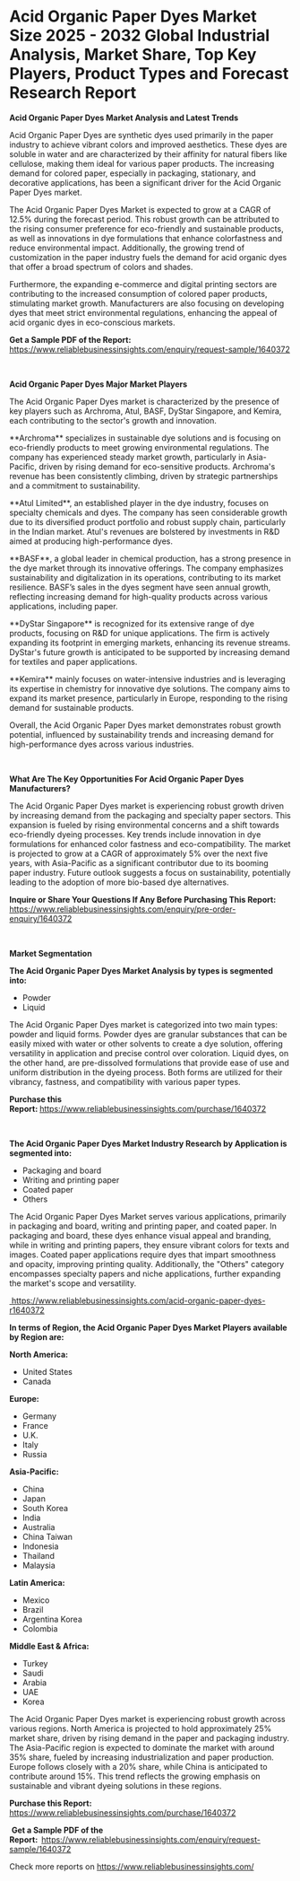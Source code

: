 <p><h1>Acid Organic Paper Dyes Market Size 2025 - 2032 Global Industrial Analysis, Market Share, Top Key Players, Product Types and Forecast Research Report</h1></p><p><strong>Acid Organic Paper Dyes Market Analysis and Latest Trends</strong></p>
<p><p>Acid Organic Paper Dyes are synthetic dyes used primarily in the paper industry to achieve vibrant colors and improved aesthetics. These dyes are soluble in water and are characterized by their affinity for natural fibers like cellulose, making them ideal for various paper products. The increasing demand for colored paper, especially in packaging, stationary, and decorative applications, has been a significant driver for the Acid Organic Paper Dyes market.</p><p>The Acid Organic Paper Dyes Market is expected to grow at a CAGR of 12.5% during the forecast period. This robust growth can be attributed to the rising consumer preference for eco-friendly and sustainable products, as well as innovations in dye formulations that enhance colorfastness and reduce environmental impact. Additionally, the growing trend of customization in the paper industry fuels the demand for acid organic dyes that offer a broad spectrum of colors and shades.</p><p>Furthermore, the expanding e-commerce and digital printing sectors are contributing to the increased consumption of colored paper products, stimulating market growth. Manufacturers are also focusing on developing dyes that meet strict environmental regulations, enhancing the appeal of acid organic dyes in eco-conscious markets.</p></p>
<p><strong>Get a Sample PDF of the Report:&nbsp;</strong> <a href="https://www.reliablebusinessinsights.com/enquiry/request-sample/1640372?utm_campaign=2203&utm_medium=2&utm_source=Github&utm_content=ia&utm_term=01022025&utm_id=acid-organic-paper-dyes">https://www.reliablebusinessinsights.com/enquiry/request-sample/1640372</a></p>
<p>&nbsp;</p>
<p><strong>Acid Organic Paper Dyes Major Market Players</strong></p>
<p><p>The Acid Organic Paper Dyes market is characterized by the presence of key players such as Archroma, Atul, BASF, DyStar Singapore, and Kemira, each contributing to the sector's growth and innovation.</p><p>**Archroma** specializes in sustainable dye solutions and is focusing on eco-friendly products to meet growing environmental regulations. The company has experienced steady market growth, particularly in Asia-Pacific, driven by rising demand for eco-sensitive products. Archroma's revenue has been consistently climbing, driven by strategic partnerships and a commitment to sustainability.</p><p>**Atul Limited**, an established player in the dye industry, focuses on specialty chemicals and dyes. The company has seen considerable growth due to its diversified product portfolio and robust supply chain, particularly in the Indian market. Atul's revenues are bolstered by investments in R&D aimed at producing high-performance dyes.</p><p>**BASF**, a global leader in chemical production, has a strong presence in the dye market through its innovative offerings. The company emphasizes sustainability and digitalization in its operations, contributing to its market resilience. BASF’s sales in the dyes segment have seen annual growth, reflecting increasing demand for high-quality products across various applications, including paper.</p><p>**DyStar Singapore** is recognized for its extensive range of dye products, focusing on R&D for unique applications. The firm is actively expanding its footprint in emerging markets, enhancing its revenue streams. DyStar's future growth is anticipated to be supported by increasing demand for textiles and paper applications.</p><p>**Kemira** mainly focuses on water-intensive industries and is leveraging its expertise in chemistry for innovative dye solutions. The company aims to expand its market presence, particularly in Europe, responding to the rising demand for sustainable products.</p><p>Overall, the Acid Organic Paper Dyes market demonstrates robust growth potential, influenced by sustainability trends and increasing demand for high-performance dyes across various industries.</p></p>
<p>&nbsp;</p>
<p><strong>What Are The Key Opportunities For Acid Organic Paper Dyes Manufacturers?</strong></p>
<p><p>The Acid Organic Paper Dyes market is experiencing robust growth driven by increasing demand from the packaging and specialty paper sectors. This expansion is fueled by rising environmental concerns and a shift towards eco-friendly dyeing processes. Key trends include innovation in dye formulations for enhanced color fastness and eco-compatibility. The market is projected to grow at a CAGR of approximately 5% over the next five years, with Asia-Pacific as a significant contributor due to its booming paper industry. Future outlook suggests a focus on sustainability, potentially leading to the adoption of more bio-based dye alternatives.</p></p>
<p><strong>Inquire or Share Your Questions If Any Before Purchasing This Report:</strong> <a href="https://www.reliablebusinessinsights.com/enquiry/pre-order-enquiry/1640372?utm_campaign=2203&utm_medium=2&utm_source=Github&utm_content=ia&utm_term=01022025&utm_id=acid-organic-paper-dyes">https://www.reliablebusinessinsights.com/enquiry/pre-order-enquiry/1640372</a></p>
<p>&nbsp;</p>
<p><strong>Market Segmentation</strong></p>
<p><strong>The Acid Organic Paper Dyes Market Analysis by types is segmented into:</strong></p>
<p><ul><li>Powder</li><li>Liquid</li></ul></p>
<p><p>The Acid Organic Paper Dyes market is categorized into two main types: powder and liquid forms. Powder dyes are granular substances that can be easily mixed with water or other solvents to create a dye solution, offering versatility in application and precise control over coloration. Liquid dyes, on the other hand, are pre-dissolved formulations that provide ease of use and uniform distribution in the dyeing process. Both forms are utilized for their vibrancy, fastness, and compatibility with various paper types.</p></p>
<p><strong>Purchase this Report:&nbsp;</strong><a href="https://www.reliablebusinessinsights.com/purchase/1640372?utm_campaign=2203&utm_medium=2&utm_source=Github&utm_content=ia&utm_term=01022025&utm_id=acid-organic-paper-dyes">https://www.reliablebusinessinsights.com/purchase/1640372</a></p>
<p>&nbsp;</p>
<p><strong>The Acid Organic Paper Dyes Market Industry Research by Application is segmented into:</strong></p>
<p><ul><li>Packaging and board</li><li>Writing and printing paper</li><li>Coated paper</li><li>Others</li></ul></p>
<p><p>The Acid Organic Paper Dyes Market serves various applications, primarily in packaging and board, writing and printing paper, and coated paper. In packaging and board, these dyes enhance visual appeal and branding, while in writing and printing papers, they ensure vibrant colors for texts and images. Coated paper applications require dyes that impart smoothness and opacity, improving printing quality. Additionally, the "Others" category encompasses specialty papers and niche applications, further expanding the market's scope and versatility.</p></p>
<p><a href="https://www.reliablebusinessinsights.com/acid-organic-paper-dyes-r1640372?utm_campaign=2203&utm_medium=2&utm_source=Github&utm_content=ia&utm_term=01022025&utm_id=acid-organic-paper-dyes">&nbsp;https://www.reliablebusinessinsights.com/acid-organic-paper-dyes-r1640372</a></p>
<p><strong>In terms of Region, the Acid Organic Paper Dyes Market Players available by Region are:</strong></p>
<p>
    <p> <strong> North America: </strong>
        <ul>
            <li>United States</li>
            <li>Canada</li>
        </ul>
        </p> 
    <p> <strong> Europe: </strong>
        <ul>
            <li>Germany</li>
            <li>France</li>
            <li>U.K.</li>
            <li>Italy</li>
            <li>Russia</li>
        </ul>
        </p> 
    <p> <strong> Asia-Pacific: </strong>
        <ul>
            <li>China</li>
            <li>Japan</li>
            <li>South Korea</li>
            <li>India</li>
            <li>Australia</li>
            <li>China Taiwan</li>
            <li>Indonesia</li>
            <li>Thailand</li>
            <li>Malaysia</li>
        </ul>
        </p> 
    <p> <strong> Latin America: </strong>
        <ul>
            <li>Mexico</li>
            <li>Brazil</li>
            <li>Argentina Korea</li>
            <li>Colombia</li>
        </ul>
        </p> 
    <p> <strong> Middle East & Africa: </strong>
        <ul>
            <li>Turkey</li>
            <li>Saudi</li>
            <li>Arabia</li>
            <li>UAE</li>
            <li>Korea</li>
        </ul>
    </p>
    </p>
<p><p>The Acid Organic Paper Dyes market is experiencing robust growth across various regions. North America is projected to hold approximately 25% market share, driven by rising demand in the paper and packaging industry. The Asia-Pacific region is expected to dominate the market with around 35% share, fueled by increasing industrialization and paper production. Europe follows closely with a 20% share, while China is anticipated to contribute around 15%. This trend reflects the growing emphasis on sustainable and vibrant dyeing solutions in these regions.</p></p>
<p><strong>Purchase this Report: </strong><a href="https://www.reliablebusinessinsights.com/purchase/1640372?utm_campaign=2203&utm_medium=2&utm_source=Github&utm_content=ia&utm_term=01022025&utm_id=acid-organic-paper-dyes">https://www.reliablebusinessinsights.com/purchase/1640372</a></p>
<p>&nbsp;<strong>Get a Sample PDF of the Report:&nbsp;&nbsp;</strong><a href="https://www.reliablebusinessinsights.com/enquiry/request-sample/1640372?utm_campaign=2203&utm_medium=2&utm_source=Github&utm_content=ia&utm_term=01022025&utm_id=acid-organic-paper-dyes">https://www.reliablebusinessinsights.com/enquiry/request-sample/1640372</a></p>
<p><strong></strong></p>
<p>Check more reports on <a href="https://www.reliablebusinessinsights.com/?utm_campaign=2203&utm_medium=2&utm_source=Github&utm_content=ia&utm_term=01022025&utm_id=acid-organic-paper-dyes">https://www.reliablebusinessinsights.com/</a></p>